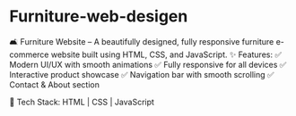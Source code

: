 # Furniture-web-desigen
🛋️ Furniture Website – A beautifully designed, fully responsive furniture e-commerce website built using HTML, CSS, and JavaScript.
✨ Features:
✅ Modern UI/UX with smooth animations
✅ Fully responsive for all devices
✅ Interactive product showcase
✅ Navigation bar with smooth scrolling
✅ Contact & About section

🚀 Tech Stack: HTML | CSS | JavaScript
